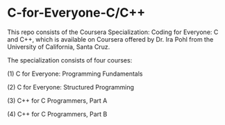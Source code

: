 # C-for-Everyone-C/C++

This repo consists of the Coursera Specialization: Coding for Everyone: C and C++, which is available on Coursera offered by Dr. Ira Pohl from the University of California, Santa Cruz. 

The specialization consists of four courses:
 
 (1) C for Everyone: Programming Fundamentals
 
 
 (2) C for Everyone: Structured Programming
 
 
 (3) C++ for C Programmers, Part A
 
 
 (4) C++ for C Programmers, Part B
